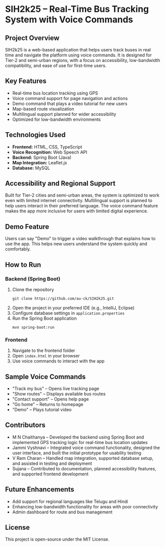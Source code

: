 # SIH2k25 – Real-Time Bus Tracking System with Voice Commands

## Project Overview  
SIH2k25 is a web-based application that helps users track buses in real time and navigate the platform using voice commands. It is designed for Tier-2 and semi-urban regions, with a focus on accessibility, low-bandwidth compatibility, and ease of use for first-time users.

## Key Features  
- Real-time bus location tracking using GPS  
- Voice command support for page navigation and actions  
- Demo command that plays a video tutorial for new users  
- Map-based route visualization  
- Multilingual support planned for wider accessibility  
- Optimized for low-bandwidth environments

## Technologies Used  
- **Frontend:** HTML, CSS, TypeScript  
- **Voice Recognition:** Web Speech API  
- **Backend:** Spring Boot (Java)  
- **Map Integration:** Leaflet.js  
- **Database:** MySQL

## Accessibility and Regional Support  
Built for Tier-2 cities and semi-urban areas, the system is optimized to work even with limited internet connectivity. Multilingual support is planned to help users interact in their preferred language. The voice command feature makes the app more inclusive for users with limited digital experience.

## Demo Feature  
Users can say "Demo" to trigger a video walkthrough that explains how to use the app. This helps new users understand the system quickly and comfortably.

## How to Run

### Backend (Spring Boot)
1. Clone the repository  
   ```
   git clone https://github.com/au-ck/SIH2k25.git
   ```
2. Open the project in your preferred IDE (e.g., IntelliJ, Eclipse)  
3. Configure database settings in `application.properties`  
4. Run the Spring Boot application  
   ```
   mvn spring-boot:run
   ```

### Frontend
1. Navigate to the frontend folder  
2. Open `index.html` in your browser  
3. Use voice commands to interact with the app

## Sample Voice Commands  
- "Track my bus" – Opens live tracking page  
- "Show routes" – Displays available bus routes  
- "Contact support" – Opens help page  
- "Go home" – Returns to homepage  
- "Demo" – Plays tutorial video

## Contributors  
- M N Chaithanya – Developed the backend using Spring Boot and implemented GPS tracking logic for real-time bus location updates
- Jammi Vyshnavi – Integrated voice command functionality, designed the user interface, and built the initial prototype for usability testing
- V Ram Charan – Handled map integration, supported database setup, and assisted in testing and deployment
- Sujana – Contributed to documentation, planned accessibility features, and supported frontend development


## Future Enhancements  
- Add support for regional languages like Telugu and Hindi  
- Enhancing low-bandwidth functionality for areas with poor connectivity  
- Admin dashboard for route and bus management

## License  
This project is open-source under the MIT License.

